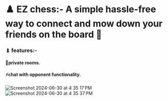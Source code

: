 #  ♟️ EZ chess:- A simple hassle-free way to connect and mow down your friends on the board 🧠
### ♝ features:-
#### 🔐private rooms.
#### ⚡️chat with opponent functionality.
![Screenshot 2024-06-30 at 4 35 17 PM](https://github.com/Ashtrobuff/renderchess/assets/93227004/df24df99-d67b-4635-b51f-239aa545ddfb)
![Screenshot 2024-06-30 at 4 35 37 PM](https://github.com/Ashtrobuff/renderchess/assets/93227004/f366c288-ebe7-4e7e-a3f3-f68130300ae4)
